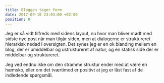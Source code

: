 ```yaml
---
title: Bloggen tager form
date: 2017-09-10 23:03:00 +02:00
position: 0
---
```


Jeg er så vidt tilfreds med sidens layout, nu hvor man bliver mødt med sidste nye post når man tilgår siden, men at dialogerne er struktureret hierarkisk nedad i oversigten. Det synes jeg er en ok blanding mellem en blog, der er umiddelbar og ustruktureret af natur, og en statisk side der er middelbar og struktureret.

Jeg ved endnu ikke om den stramme struktur ender med at være en hæmsko, eller om det tværtimod er positivt at jeg er låst fast af de indledende spørgsmål.